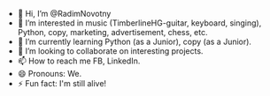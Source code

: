 - 👋 Hi, I’m @RadimNovotny
- 👀 I’m interested in music (TimberlineHG-guitar, keyboard, singing), Python, copy, marketing, advertisement, chess, etc.
- 🌱 I’m currently learning Python (as a Junior), copy (as a Junior).
- 💞️ I’m looking to collaborate on interesting projects.
- 📫 How to reach me FB, LinkedIn.
- 😄 Pronouns: We.
- ⚡ Fun fact: I'm still alive!

<!---
RadimNovotny/RadimNovotny is a ✨ special ✨ repository because its `README.md` (this file) appears on your GitHub profile.
You can click the Preview link to take a look at your changes.
--->
